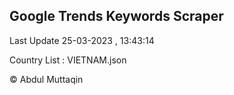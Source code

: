 

## Google Trends Keywords Scraper 
 
Last Update 25-03-2023 , 13:43:14

Country List :
VIETNAM.json



© Abdul Muttaqin 
